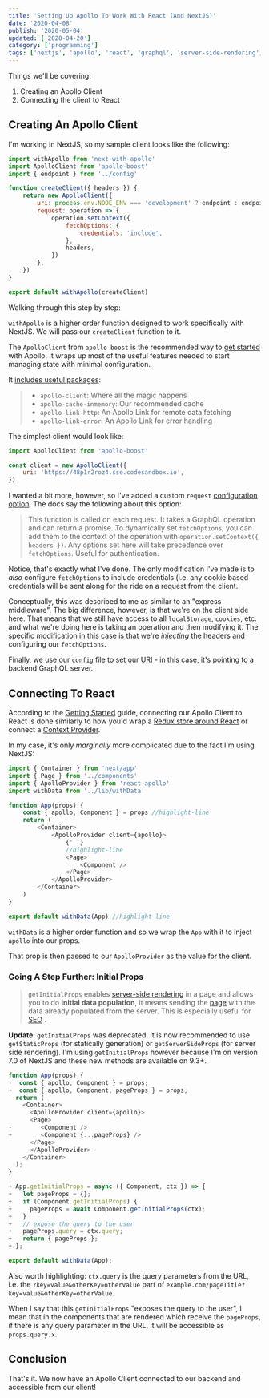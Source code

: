 ```yaml
---
title: 'Setting Up Apollo To Work With React (And NextJS)'
date: '2020-04-08'
publish: '2020-05-04'
updated: ['2020-04-20']
category: ['programming']
tags: ['nextjs', 'apollo', 'react', 'graphql', 'server-side-rendering', 'ssr']
---
```


Things we'll be covering:

1. Creating an Apollo Client
2. Connecting the client to React

## Creating An Apollo Client

I'm working in NextJS, so my sample client looks like the following:

```javascript:title=lib/withData.js
import withApollo from 'next-with-apollo'
import ApolloClient from 'apollo-boost'
import { endpoint } from '../config'

function createClient({ headers }) {
    return new ApolloClient({
        uri: process.env.NODE_ENV === 'development' ? endpoint : endpoint,
        request: operation => {
            operation.setContext({
                fetchOptions: {
                    credentials: 'include',
                },
                headers,
            })
        },
    })
}

export default withApollo(createClient)
```

Walking through this step by step:

`withApollo` is a higher order function designed to work specifically with NextJS. We will pass our `createClient` function to it.

The `ApolloClient` from `apollo-boost` is the recommended way to [get started](https://www.apollographql.com/docs/react/get-started/#whats-included) with Apollo. It wraps up most of the useful features needed to start managing state with minimal configuration.

It [includes useful packages](https://www.apollographql.com/docs/react/get-started/#whats-included):

> -   `apollo-client`: Where all the magic happens
> -   `apollo-cache-inmemory`: Our recommended cache
> -   `apollo-link-http`: An Apollo Link for remote data fetching
> -   `apollo-link-error`: An Apollo Link for error handling

The simplest client would look like:

```javascript
import ApolloClient from 'apollo-boost'

const client = new ApolloClient({
    uri: 'https://48p1r2roz4.sse.codesandbox.io',
})
```

I wanted a bit more, however, so I've added a custom `request` [configuration option](https://www.apollographql.com/docs/react/get-started/#configuration-options). The docs say the following about this option:

> This function is called on each request. It takes a GraphQL operation and can return a promise. To dynamically set `fetchOptions`, you can add them to the context of the operation with `operation.setContext({ headers })`. Any options set here will take precedence over `fetchOptions`. Useful for authentication.

Notice, that's exactly what I've done. The only modification I've made is to _also_ configure `fetchOptions` to include credentials (i.e. any cookie based credentials will be sent along for the ride on a request from the client.

Conceptually, this was described to me as similar to an "express middleware". The big difference, however, is that we're on the client side here. That means that we still have access to all `localStorage`, `cookies`, etc. and what we're doing here is taking an operation and then modifying it. The specific modification in this case is that we're _injecting_ the headers and configuring our `fetchOptions`.

Finally, we use our `config` file to set our URI - in this case, it's pointing to a backend GraphQL server.

## Connecting To React

According to the [Getting Started](https://www.apollographql.com/docs/react/get-started/#connect-your-client-to-react) guide, connecting our Apollo Client to React is done similarly to how you'd wrap a [Redux store around React](https://react-redux.js.org/introduction/quick-start#provider) or connect a [Context Provider](https://reactjs.org/docs/context.html).

In my case, it's only _marginally_ more complicated due to the fact I'm using NextJS:

```javascript:title=pages/_app.js
import { Container } from 'next/app'
import { Page } from '../components'
import { ApolloProvider } from 'react-apollo'
import withData from '../lib/withData'

function App(props) {
    const { apollo, Component } = props //highlight-line
    return (
        <Container>
            <ApolloProvider client={apollo}>
                {' '}
                //highlight-line
                <Page>
                    <Component />
                </Page>
            </ApolloProvider>
        </Container>
    )
}

export default withData(App) //highlight-line
```

`withData` is a higher order function and so we wrap the `App` with it to inject `apollo` into our props.

That prop is then passed to our `ApolloProvider` as the value for the client.

### Going A Step Further: Initial Props

> `getInitialProps` enables [server-side rendering](https://nextjs.org/docs/basic-features/pages#server-side-rendering) in a page and allows you to do **initial data population**, it means sending the [page](https://nextjs.org/docs/basic-features/pages) with the data already populated from the server. This is especially useful for [SEO](https://en.wikipedia.org/wiki/Search_engine_optimization) .

**Update**: `getInitialProps` was deprecated. It is now recommended to use `getStaticProps` (for statically generation) or `getServerSideProps` (for server side rendering). I'm using `getInitialProps` however because I'm on version 7.0 of NextJS and these new methods are available on 9.3+.

```diff:title=pages/_app.js
function App(props) {
-  const { apollo, Component } = props;
+  const { apollo, Component, pageProps } = props;
  return (
    <Container>
      <ApolloProvider client={apollo}>
      <Page>
-        <Component />
+        <Component {...pageProps} />
      </Page>
      </ApolloProvider>
    </Container>
  );
}

+ App.getInitialProps = async ({ Component, ctx }) => {
+   let pageProps = {};
+   if (Component.getInitialProps) {
+     pageProps = await Component.getInitialProps(ctx);
+   }
+   // expose the query to the user
+   pageProps.query = ctx.query;
+   return { pageProps };
+ };

export default withData(App);
```

Also worth highlighting: `ctx.query` is the query parameters from the URL, i.e. the `?key=value&otherKey=otherValue` part of `example.com/pageTitle?key=value&otherKey=otherValue`.

When I say that this `getInitialProps` "exposes the query to the user", I mean that in the components that are rendered which receive the `pageProps`, if there is any query parameter in the URL, it will be accessible as `props.query.x`.

## Conclusion

That's it. We now have an Apollo Client connected to our backend and accessible from our client!
